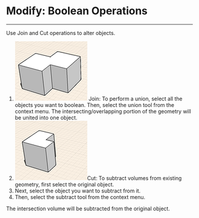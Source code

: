 # Modify: Boolean Operations

----

Use Join and Cut operations to alter objects.

1. ![](Images/GUID-FD76464C-7439-4814-939E-0BDBBC16B2E3-low.png) Join: To perform a union, select all the objects you want to boolean. Then, select the union tool from the context menu. The intersecting/overlapping portion of the geometry will be united into one object.
2. ![](Images/GUID-78D1EDE1-4D40-4634-B5E6-DFAA08FFD72D-low.png)Cut: To subtract volumes from existing geometry, first select the original object.
3. Next, select the object you want to subtract from it.
4. Then, select the subtract tool from the context menu.

The intersection volume will be subtracted from the original object.
